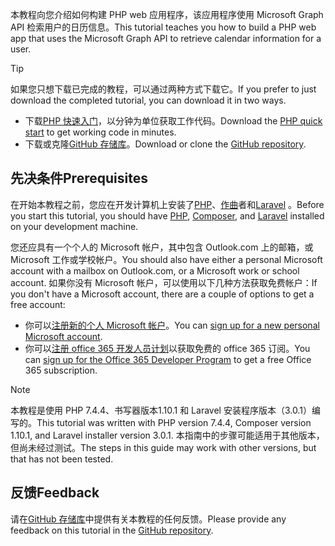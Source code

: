 <!-- markdownlint-disable MD002 MD041 -->

<span data-ttu-id="0dbe2-101">本教程向您介绍如何构建 PHP web 应用程序，该应用程序使用 Microsoft Graph API 检索用户的日历信息。</span><span class="sxs-lookup"><span data-stu-id="0dbe2-101">This tutorial teaches you how to build a PHP web app that uses the Microsoft Graph API to retrieve calendar information for a user.</span></span>

> [!TIP]
> <span data-ttu-id="0dbe2-102">如果您只想下载已完成的教程，可以通过两种方式下载它。</span><span class="sxs-lookup"><span data-stu-id="0dbe2-102">If you prefer to just download the completed tutorial, you can download it in two ways.</span></span>
>
> - <span data-ttu-id="0dbe2-103">下载[PHP 快速入门](https://developer.microsoft.com/graph/quick-start?platform=option-php)，以分钟为单位获取工作代码。</span><span class="sxs-lookup"><span data-stu-id="0dbe2-103">Download the [PHP quick start](https://developer.microsoft.com/graph/quick-start?platform=option-php) to get working code in minutes.</span></span>
> - <span data-ttu-id="0dbe2-104">下载或克隆[GitHub 存储库](https://github.com/microsoftgraph/msgraph-training-phpapp)。</span><span class="sxs-lookup"><span data-stu-id="0dbe2-104">Download or clone the [GitHub repository](https://github.com/microsoftgraph/msgraph-training-phpapp).</span></span>

## <a name="prerequisites"></a><span data-ttu-id="0dbe2-105">先决条件</span><span class="sxs-lookup"><span data-stu-id="0dbe2-105">Prerequisites</span></span>

<span data-ttu-id="0dbe2-106">在开始本教程之前，您应在开发计算机上安装了[PHP](http://php.net/downloads.php)、[作曲](https://getcomposer.org/)者和[Laravel](https://laravel.com/) 。</span><span class="sxs-lookup"><span data-stu-id="0dbe2-106">Before you start this tutorial, you should have [PHP](http://php.net/downloads.php), [Composer](https://getcomposer.org/), and [Laravel](https://laravel.com/) installed on your development machine.</span></span>

<span data-ttu-id="0dbe2-107">您还应具有一个个人的 Microsoft 帐户，其中包含 Outlook.com 上的邮箱，或 Microsoft 工作或学校帐户。</span><span class="sxs-lookup"><span data-stu-id="0dbe2-107">You should also have either a personal Microsoft account with a mailbox on Outlook.com, or a Microsoft work or school account.</span></span> <span data-ttu-id="0dbe2-108">如果你没有 Microsoft 帐户，可以使用以下几种方法获取免费帐户：</span><span class="sxs-lookup"><span data-stu-id="0dbe2-108">If you don't have a Microsoft account, there are a couple of options to get a free account:</span></span>

- <span data-ttu-id="0dbe2-109">你可以[注册新的个人 Microsoft 帐户](https://signup.live.com/signup?wa=wsignin1.0&rpsnv=12&ct=1454618383&rver=6.4.6456.0&wp=MBI_SSL_SHARED&wreply=https://mail.live.com/default.aspx&id=64855&cbcxt=mai&bk=1454618383&uiflavor=web&uaid=b213a65b4fdc484382b6622b3ecaa547&mkt=E-US&lc=1033&lic=1)。</span><span class="sxs-lookup"><span data-stu-id="0dbe2-109">You can [sign up for a new personal Microsoft account](https://signup.live.com/signup?wa=wsignin1.0&rpsnv=12&ct=1454618383&rver=6.4.6456.0&wp=MBI_SSL_SHARED&wreply=https://mail.live.com/default.aspx&id=64855&cbcxt=mai&bk=1454618383&uiflavor=web&uaid=b213a65b4fdc484382b6622b3ecaa547&mkt=E-US&lc=1033&lic=1).</span></span>
- <span data-ttu-id="0dbe2-110">你可以[注册 office 365 开发人员计划](https://developer.microsoft.com/office/dev-program)以获取免费的 office 365 订阅。</span><span class="sxs-lookup"><span data-stu-id="0dbe2-110">You can [sign up for the Office 365 Developer Program](https://developer.microsoft.com/office/dev-program) to get a free Office 365 subscription.</span></span>

> [!NOTE]
> <span data-ttu-id="0dbe2-111">本教程是使用 PHP 7.4.4、书写器版本1.10.1 和 Laravel 安装程序版本（3.0.1）编写的。</span><span class="sxs-lookup"><span data-stu-id="0dbe2-111">This tutorial was written with PHP version 7.4.4, Composer version 1.10.1, and Laravel installer version 3.0.1.</span></span> <span data-ttu-id="0dbe2-112">本指南中的步骤可能适用于其他版本，但尚未经过测试。</span><span class="sxs-lookup"><span data-stu-id="0dbe2-112">The steps in this guide may work with other versions, but that has not been tested.</span></span>

## <a name="feedback"></a><span data-ttu-id="0dbe2-113">反馈</span><span class="sxs-lookup"><span data-stu-id="0dbe2-113">Feedback</span></span>

<span data-ttu-id="0dbe2-114">请在[GitHub 存储库](https://github.com/microsoftgraph/msgraph-training-phpapp)中提供有关本教程的任何反馈。</span><span class="sxs-lookup"><span data-stu-id="0dbe2-114">Please provide any feedback on this tutorial in the [GitHub repository](https://github.com/microsoftgraph/msgraph-training-phpapp).</span></span>
